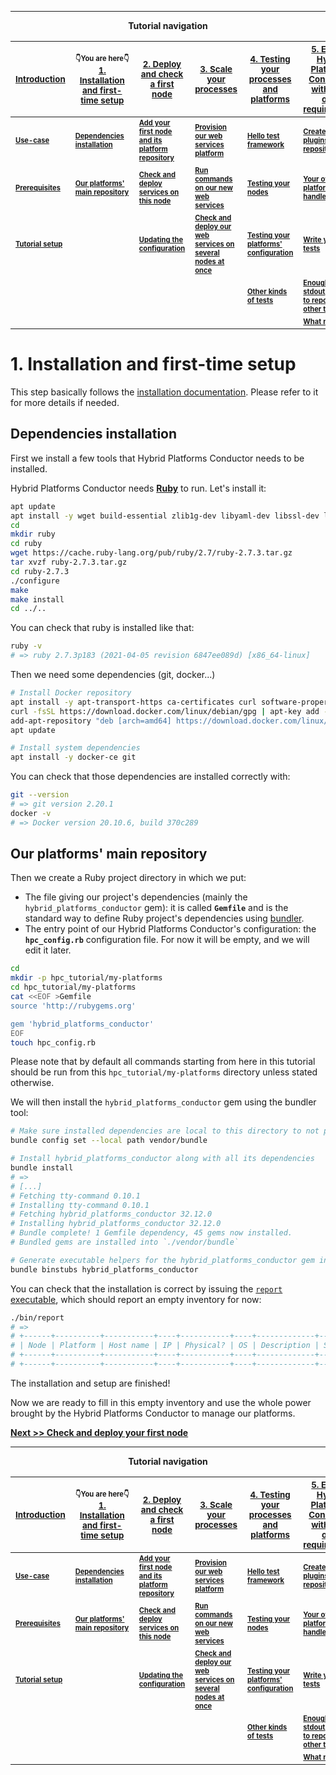 
---
**<p style="text-align: center;">Tutorial navigation</p>**

| <sub>[Introduction](/docs/tutorial.md)</sub>                                 | <nobr><sub><sub>&#128071;You are here&#128071;</sub></sub></nobr><br><sub>[1. Installation and first-time setup](/docs/tutorial/01_installation.md)</sub>                      | <sub>[2. Deploy and check a first node](/docs/tutorial/02_first_node.md)</sub>                                              | <sub>[3. Scale your processes](/docs/tutorial/03_scale.md)</sub>                                                                | <sub>[4. Testing your processes and platforms](/docs/tutorial/04_test.md)</sub>                              | <sub>[5. Extend Hybrid Platforms Conductor with your own requirements](/docs/tutorial/05_extend_with_plugins.md)</sub>                |
| ---------------------------------------------------------------------------- | --------------------------------------------------------------------------------------------------------- | --------------------------------------------------------------------------------------------------------------------------- | ------------------------------------------------------------------------------------------------------------------------------- | ------------------------------------------------------------------------------------------------------------ | ------------------------------------------------------------------------------------------------------------------------------------- |
| <sub><sub>**[Use-case](/docs/tutorial.md#use-case)**</sub></sub>             | <sub><sub>**[Dependencies installation](/docs/tutorial/01_installation.md#hpc-dependencies)**</sub></sub> | <sub><sub>**[Add your first node and its platform repository](/docs/tutorial/02_first_node.md#add-first-node)**</sub></sub> | <sub><sub>**[Provision our web services platform](/docs/tutorial/03_scale.md#provision)**</sub></sub>                           | <sub><sub>**[Hello test framework](/docs/tutorial/04_test.md#framework)**</sub></sub>                        | <sub><sub>**[Create your plugins' repository](/docs/tutorial/05_extend_with_plugins.md#plugins-repo)**</sub></sub>                    |
| <sub><sub>**[Prerequisites](/docs/tutorial.md#prerequisites)**</sub></sub>   | <sub><sub>**[Our platforms' main repository](/docs/tutorial/01_installation.md#main-repo)**</sub></sub>   | <sub><sub>**[Check and deploy services on this node](/docs/tutorial/02_first_node.md#check-deploy)**</sub></sub>            | <sub><sub>**[Run commands on our new web services](/docs/tutorial/03_scale.md#run)**</sub></sub>                                | <sub><sub>**[Testing your nodes](/docs/tutorial/04_test.md#nodes-tests)**</sub></sub>                        | <sub><sub>**[Your own platform handler](/docs/tutorial/05_extend_with_plugins.md#platform-handler)**</sub></sub>                      |
| <sub><sub>**[Tutorial setup](/docs/tutorial.md#tutorial-setup)**</sub></sub> |                                                                                                           | <sub><sub>**[Updating the configuration](/docs/tutorial/02_first_node.md#update)**</sub></sub>                              | <sub><sub>**[Check and deploy our web services on several nodes at once](/docs/tutorial/03_scale.md#check-deploy)**</sub></sub> | <sub><sub>**[Testing your platforms' configuration](/docs/tutorial/04_test.md#platforms-tests)**</sub></sub> | <sub><sub>**[Write your own tests](/docs/tutorial/05_extend_with_plugins.md#test)**</sub></sub>                                       |
|                                                                              |                                                                                                           |                                                                                                                             |                                                                                                                                 | <sub><sub>**[Other kinds of tests](/docs/tutorial/04_test.md#other-tests)**</sub></sub>                      | <sub><sub>**[Enough of stdout, we want to report to other tools](/docs/tutorial/05_extend_with_plugins.md#report)**</sub></sub>       |
|                                                                              |                                                                                                           |                                                                                                                             |                                                                                                                                 |                                                                                                              | <sub><sub>**[What next?](/docs/tutorial/05_extend_with_plugins.md#what-next)**</sub></sub>                                            |

# 1. Installation and first-time setup

This step basically follows the [installation documentation](/docs/install.md). Please refer to it for more details if needed.

<a name="hpc-dependencies"></a>
## Dependencies installation

First we install a few tools that Hybrid Platforms Conductor needs to be installed.

Hybrid Platforms Conductor needs **[Ruby](https://www.ruby-lang.org/)** to run. Let's install it:
```bash
apt update
apt install -y wget build-essential zlib1g-dev libyaml-dev libssl-dev libgdbm-dev libreadline-dev libncurses5-dev libffi-dev libgdbm-compat-dev bison
cd
mkdir ruby
cd ruby
wget https://cache.ruby-lang.org/pub/ruby/2.7/ruby-2.7.3.tar.gz
tar xvzf ruby-2.7.3.tar.gz
cd ruby-2.7.3
./configure
make
make install
cd ../..
```

You can check that ruby is installed like that:
```bash
ruby -v
# => ruby 2.7.3p183 (2021-04-05 revision 6847ee089d) [x86_64-linux]
```

Then we need some dependencies (git, docker...)
```bash
# Install Docker repository
apt install -y apt-transport-https ca-certificates curl software-properties-common
curl -fsSL https://download.docker.com/linux/debian/gpg | apt-key add -
add-apt-repository "deb [arch=amd64] https://download.docker.com/linux/debian $(lsb_release -cs) stable"
apt update

# Install system dependencies
apt install -y docker-ce git
```

You can check that those dependencies are installed correctly with:
```bash
git --version
# => git version 2.20.1
docker -v
# => Docker version 20.10.6, build 370c289
```

<a name="main-repo"></a>
## Our platforms' main repository

Then we create a Ruby project directory in which we put:
* The file giving our project's dependencies (mainly the `hybrid_platforms_conductor` gem): it is called **`Gemfile`** and is the standard way to define Ruby project's dependencies using [bundler](https://bundler.io/).
* The entry point of our Hybrid Platforms Conductor's configuration: the **`hpc_config.rb`** configuration file. For now it will be empty, and we will edit it later.
```bash
cd
mkdir -p hpc_tutorial/my-platforms
cd hpc_tutorial/my-platforms
cat <<EOF >Gemfile
source 'http://rubygems.org'

gem 'hybrid_platforms_conductor'
EOF
touch hpc_config.rb
```

Please note that by default all commands starting from here in this tutorial should be run from this `hpc_tutorial/my-platforms` directory unless stated otherwise.

We will then install the `hybrid_platforms_conductor` gem using the bundler tool:
```bash
# Make sure installed dependencies are local to this directory to not pollute system installation
bundle config set --local path vendor/bundle

# Install hybrid_platforms_conductor along with all its dependencies
bundle install
# =>
# [...]
# Fetching tty-command 0.10.1
# Installing tty-command 0.10.1
# Fetching hybrid_platforms_conductor 32.12.0
# Installing hybrid_platforms_conductor 32.12.0
# Bundle complete! 1 Gemfile dependency, 45 gems now installed.
# Bundled gems are installed into `./vendor/bundle`

# Generate executable helpers for the hybrid_platforms_conductor gem in the ./bin directory
bundle binstubs hybrid_platforms_conductor
```

You can check that the installation is correct by issuing the [`report` executable](/docs/executables/report.md), which should report an empty inventory for now:
```bash
./bin/report 
# =>
# +------+----------+-----------+----+-----------+----+-------------+----------+
# | Node | Platform | Host name | IP | Physical? | OS | Description | Services |
# +------+----------+-----------+----+-----------+----+-------------+----------+
# +------+----------+-----------+----+-----------+----+-------------+----------+
```

The installation and setup are finished!

Now we are ready to fill in this empty inventory and use the whole power brought by the Hybrid Platforms Conductor to manage our platforms.

**[Next >> Check and deploy your first node](/docs/tutorial/02_first_node.md)**

---
**<p style="text-align: center;">Tutorial navigation</p>**

| <sub>[Introduction](/docs/tutorial.md)</sub>                                 | <nobr><sub><sub>&#128071;You are here&#128071;</sub></sub></nobr><br><sub>[1. Installation and first-time setup](/docs/tutorial/01_installation.md)</sub>                      | <sub>[2. Deploy and check a first node](/docs/tutorial/02_first_node.md)</sub>                                              | <sub>[3. Scale your processes](/docs/tutorial/03_scale.md)</sub>                                                                | <sub>[4. Testing your processes and platforms](/docs/tutorial/04_test.md)</sub>                              | <sub>[5. Extend Hybrid Platforms Conductor with your own requirements](/docs/tutorial/05_extend_with_plugins.md)</sub>                |
| ---------------------------------------------------------------------------- | --------------------------------------------------------------------------------------------------------- | --------------------------------------------------------------------------------------------------------------------------- | ------------------------------------------------------------------------------------------------------------------------------- | ------------------------------------------------------------------------------------------------------------ | ------------------------------------------------------------------------------------------------------------------------------------- |
| <sub><sub>**[Use-case](/docs/tutorial.md#use-case)**</sub></sub>             | <sub><sub>**[Dependencies installation](/docs/tutorial/01_installation.md#hpc-dependencies)**</sub></sub> | <sub><sub>**[Add your first node and its platform repository](/docs/tutorial/02_first_node.md#add-first-node)**</sub></sub> | <sub><sub>**[Provision our web services platform](/docs/tutorial/03_scale.md#provision)**</sub></sub>                           | <sub><sub>**[Hello test framework](/docs/tutorial/04_test.md#framework)**</sub></sub>                        | <sub><sub>**[Create your plugins' repository](/docs/tutorial/05_extend_with_plugins.md#plugins-repo)**</sub></sub>                    |
| <sub><sub>**[Prerequisites](/docs/tutorial.md#prerequisites)**</sub></sub>   | <sub><sub>**[Our platforms' main repository](/docs/tutorial/01_installation.md#main-repo)**</sub></sub>   | <sub><sub>**[Check and deploy services on this node](/docs/tutorial/02_first_node.md#check-deploy)**</sub></sub>            | <sub><sub>**[Run commands on our new web services](/docs/tutorial/03_scale.md#run)**</sub></sub>                                | <sub><sub>**[Testing your nodes](/docs/tutorial/04_test.md#nodes-tests)**</sub></sub>                        | <sub><sub>**[Your own platform handler](/docs/tutorial/05_extend_with_plugins.md#platform-handler)**</sub></sub>                      |
| <sub><sub>**[Tutorial setup](/docs/tutorial.md#tutorial-setup)**</sub></sub> |                                                                                                           | <sub><sub>**[Updating the configuration](/docs/tutorial/02_first_node.md#update)**</sub></sub>                              | <sub><sub>**[Check and deploy our web services on several nodes at once](/docs/tutorial/03_scale.md#check-deploy)**</sub></sub> | <sub><sub>**[Testing your platforms' configuration](/docs/tutorial/04_test.md#platforms-tests)**</sub></sub> | <sub><sub>**[Write your own tests](/docs/tutorial/05_extend_with_plugins.md#test)**</sub></sub>                                       |
|                                                                              |                                                                                                           |                                                                                                                             |                                                                                                                                 | <sub><sub>**[Other kinds of tests](/docs/tutorial/04_test.md#other-tests)**</sub></sub>                      | <sub><sub>**[Enough of stdout, we want to report to other tools](/docs/tutorial/05_extend_with_plugins.md#report)**</sub></sub>       |
|                                                                              |                                                                                                           |                                                                                                                             |                                                                                                                                 |                                                                                                              | <sub><sub>**[What next?](/docs/tutorial/05_extend_with_plugins.md#what-next)**</sub></sub>                                            |
